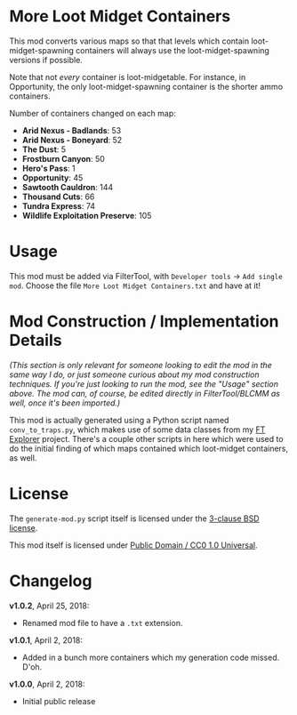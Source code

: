 More Loot Midget Containers
===========================

This mod converts various maps so that that levels which contain
loot-midget-spawning containers will always use the loot-midget-spawning
versions if possible.

Note that not *every* container is loot-midgetable.  For instance, in
Opportunity, the only loot-midget-spawning container is the shorter ammo
containers.

Number of containers changed on each map:

* **Arid Nexus - Badlands**: 53
* **Arid Nexus - Boneyard**: 52
* **The Dust**: 5
* **Frostburn Canyon**: 50
* **Hero's Pass**: 1
* **Opportunity**: 45
* **Sawtooth Cauldron**: 144
* **Thousand Cuts**: 66
* **Tundra Express**: 74
* **Wildlife Exploitation Preserve**: 105

Usage
=====

This mod must be added via FilterTool, with `Developer tools` ->
`Add single mod`.  Choose the file `More Loot Midget Containers.txt` and have
at it!

Mod Construction / Implementation Details
=========================================

*(This section is only relevant for someone looking to edit the mod in the
same way I do, or just someone curious about my mod construction techniques.
If you're just looking to run the mod, see the "Usage" section above.  The
mod can, of course, be edited directly in FilterTool/BLCMM as well, once it's
been imported.)*

This mod is actually generated using a Python script named `conv_to_traps.py`,
which makes use of some data classes from my [FT Explorer](https://github.com/apocalyptech/ft-explorer)
project.  There's a couple other scripts in here which were used to do the
initial finding of which maps contained which loot-midget containers, as well.

License
=======

The `generate-mod.py` script itself is licensed under the
[3-clause BSD license](https://opensource.org/licenses/BSD-3-Clause).

This mod itself is licensed under
[Public Domain / CC0 1.0 Universal](https://creativecommons.org/publicdomain/zero/1.0/).

Changelog
=========

**v1.0.2**, April 25, 2018:
 * Renamed mod file to have a `.txt` extension.

**v1.0.1**, April 2, 2018:
 * Added in a bunch more containers which my generation code missed.  D'oh.

**v1.0.0**, April 2, 2018:
 * Initial public release
